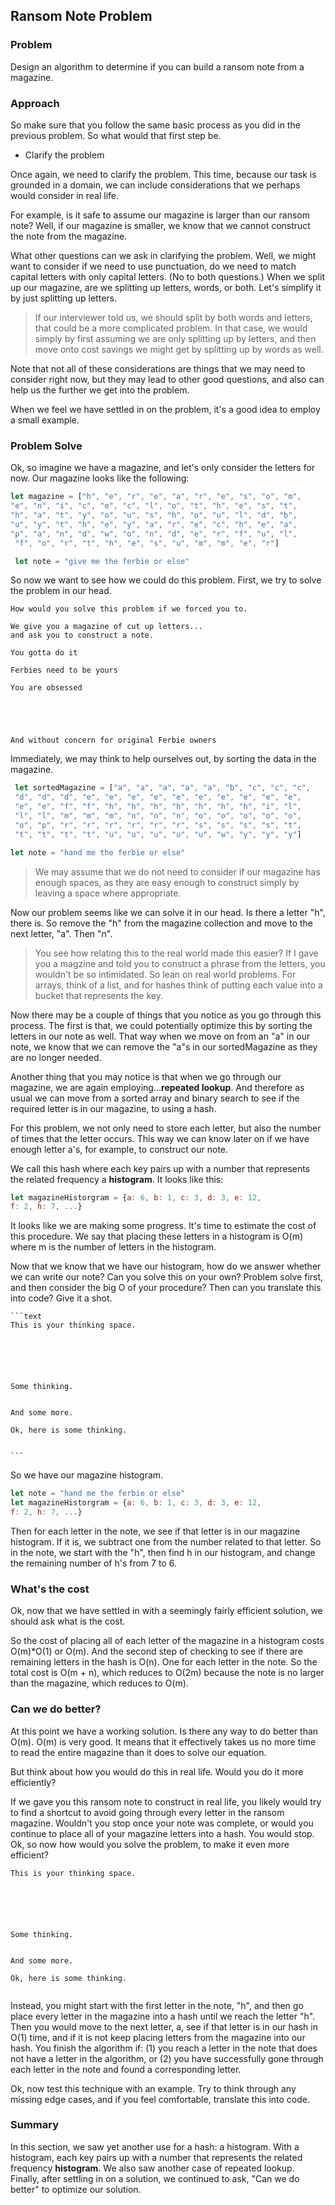 ## Ransom Note Problem

### Problem

Design an algorithm to determine if you can build a ransom note from a magazine.

### Approach

So make sure that you follow the same basic process as you did in the previous problem.  So what would that first step be.

* Clarify the problem

Once again, we need to clarify the problem.  This time, because our task is grounded in a domain, we can include considerations that we perhaps would consider in real life.  

For example, is it safe to assume our magazine is larger than our ransom note?  Well, if our magazine is smaller, we know that we cannot construct the note from the magazine.

What other questions can we ask in clarifying the problem.  Well, we might want to consider if we need to use punctuation, do we need to match capital letters with only capital letters.  (No to both questions.)  When we split up our magazine, are we splitting up letters, words, or both.  Let's simplify it by just splitting up letters.  

> If our interviewer told us, we should split by both words and letters, that could be a more complicated problem.  In that case, we would simply by first assuming we are only splitting up by letters, and then move onto cost savings we might get by splitting up by words as well.

Note that not all of these considerations are things that we may need to consider right now, but they may lead to other good questions, and also can help us the further we get into the problem.  

When we feel we have settled in on the problem, it's a good idea to employ a small example.

### Problem Solve

Ok, so imagine we have a magazine, and let's only consider the letters for now.  Our magazine looks like the following:

```javascript
let magazine = ["h", "e", "r", "e", "a", "r", "e", "s", "o", "m",
"e", "n", "i", "c", "e", "c", "l", "o", "t", "h", "e", "s", "t",
"h", "a", "t", "y", "o", "u", "s", "h", "o", "u", "l", "d", "b",
"u", "y", "t", "h", "e", "y", "a", "r", "e", "c", "h", "e", "a",
"p", "a", "n", "d", "w", "o", "n", "d", "e", "r", "f", "u", "l",
 "f", "o", "r", "t", "h", "e", "s", "u", "m", "m", "e", "r"]

 let note = "give me the ferbie or else"
```

So now we want to see how we could do this problem.  First, we try to solve the problem in our head.  

```text 
How would you solve this problem if we forced you to.  

We give you a magazine of cut up letters...
and ask you to construct a note.

You gotta do it

Ferbies need to be yours

You are obsessed





And without concern for original Ferbie owners

```



Immediately, we may think to help ourselves out, by sorting the data in the magazine.  

```javascript
 let sortedMagazine = ["a", "a", "a", "a", "a", "b", "c", "c", "c",
 "d", "d", "d", "e", "e", "e", "e", "e", "e", "e", "e", "e", "e",
 "e", "e", "f", "f", "h", "h", "h", "h", "h", "h", "h", "i", "l",
 "l", "l", "m", "m", "m", "n", "n", "n", "o", "o", "o", "o", "o",
 "o", "p", "r", "r", "r", "r", "r", "r", "s", "s", "s", "s", "t",
 "t", "t", "t", "t", "u", "u", "u", "u", "u", "w", "y", "y", "y"]

let note = "hand me the ferbie or else"

```

> We may assume that we do not need to consider if our magazine has enough spaces, as they are easy enough to construct simply by leaving a space where appropriate.

Now our problem seems like we can solve it in our head.  Is there a letter "h", there is.  So remove the "h" from the magazine collection and move to the next letter, "a".  Then "n".  

> You see how relating this to the real world made this easier?  If I gave you a magzine and told you to construct a phrase from the letters, you wouldn't be so intimidated.  So lean on real world problems.  For arrays, think of a list, and for hashes think of putting each value into a bucket that represents the key.

Now there may be a couple of things that you notice as you go through this process.  The first is that, we could potentially optimize this by sorting the letters in our note as well.  That way when we move on from an "a" in our note, we know that we can remove the "a"s in our sortedMagazine as they are no longer needed.  

Another thing that you may notice is that when we go through our magazine, we are again employing...**repeated lookup**.  And therefore as usual we can move from a sorted array and binary search to see if the required letter is in our magazine, to using a hash.  

For this problem, we not only need to store each letter, but also the number of times that the letter occurs.  This way we can know later on if we have enough letter a's, for example, to construct our note.

We call this hash where each key pairs up with a number that represents the related frequency a **histogram**.  It looks like this:

```javascript
let magazineHistorgram = {a: 6, b: 1, c: 3, d: 3, e: 12,
f: 2, h: 7, ...}
```

It looks like we are making some progress.  It's time to estimate the cost of this procedure.  We say that placing these letters in a histogram is O(m) where m is the number of letters in the histogram.

Now that we know that we have our histogram, how do we answer whether we can write our note? Can you solve this on your own?  Problem solve first, and then consider the big O of your procedure?  Then can you translate this into code?  Give it a shot.

	```text
	This is your thinking space.






	Some thinking.


	And some more.

	Ok, here is some thinking.


	```

So we have our magazine histogram.  

```javascript
let note = "hand me the ferbie or else"
let magazineHistorgram = {a: 6, b: 1, c: 3, d: 3, e: 12,
f: 2, h: 7, ...}
```

Then for each letter in the note, we see if that letter is in our magazine histogram.  If it is, we subtract one from the number related to that letter.  So in the note, we start with the "h", then find h in our histogram, and change the remaining number of h's from 7 to 6.

### What's the cost

Ok, now that we have settled in with a seemingly fairly efficient solution, we should ask what is the cost.  

So the cost of placing all of each letter of the magazine in a histogram costs O(m)*O(1) or O(m).  And the second step of checking to see if there are remaining letters in the hash is O(n).  One for each letter in the note.  So the total cost is O(m + n), which reduces to O(2m) because the note is no larger than the magazine, which reduces to O(m).  

### Can we do better?

At this point we have a working solution.  Is there any way to do better than O(m).  O(m) is very good.  It means that it effectively takes us no more time to read the entire magazine than it does to solve our equation.  

But think about how you would do this in real life.  Would you do it more efficiently?

If we gave you this ransom note to construct in real life, you likely would try to find a shortcut to avoid going through every letter in the ransom magazine.  Wouldn't you stop once your note was complete, or would you continue to place all of your magazine letters into a hash.  You would stop.  Ok, so now how would you solve the problem, to make it even more efficient?


```text
This is your thinking space.






Some thinking.


And some more.

Ok, here is some thinking.


```

Instead, you might start with the first letter in the note, "h", and then go place every letter in the magazine into a hash until we reach the letter "h".  Then you would move to the next letter, a, see if that letter is in our hash in O(1) time, and if it is not keep placing letters from the magazine into our hash.  You finish the algorithm if: (1) you reach a letter in the note that does not have a letter in the algorithm, or (2) you have successfully gone through each letter in the note and found a corresponding letter.

Ok, now test this technique with an example.  Try to think through any missing edge cases, and if you feel comfortable, translate this into code.

### Summary

In this section, we saw yet another use for a hash: a histogram.  With a histogram, each key pairs up with a number that represents the related frequency **histogram**.  We also saw another case of repeated lookup.  Finally, after settling in on a solution, we continued to ask, "Can we do better" to optimize our solution.